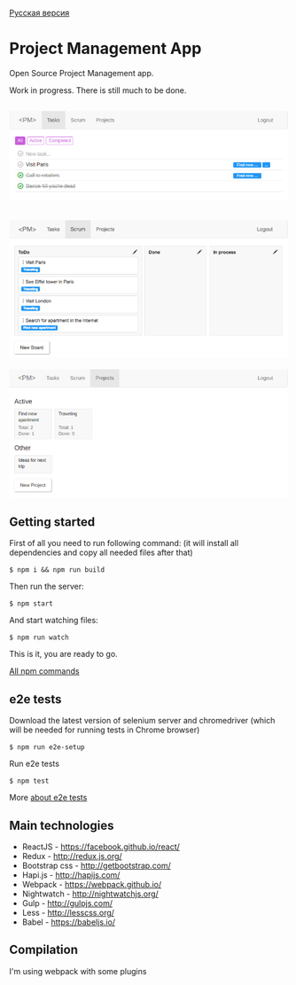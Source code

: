 [Русская версия](readme-ru.md)

# Project Management App

Open Source Project Management app.

Work in progress. There is still much to be done.

![alt tag](https://github.com/artemdemo/pm-app/blob/master/img/pm-tasks.png)
---
![alt tag](https://github.com/artemdemo/pm-app/blob/master/img/pm-scrum.png)
---
![alt tag](https://github.com/artemdemo/pm-app/blob/master/img/pm-projects.png)

## Getting started

First of all you need to run following command:
(it will install all dependencies and copy all needed files after that)

```
$ npm i && npm run build
```

Then run the server:

```
$ npm start
```

And start watching files:

```
$ npm run watch
```

This is it, you are ready to go.

[All npm commands](docs/npm.md)

## e2e tests

Download the latest version of selenium server and chromedriver (which will be needed for running tests in Chrome browser)

```
$ npm run e2e-setup
```

Run e2e tests

```
$ npm test
```

More [about e2e tests](docs/e2e.md)

## Main technologies

* ReactJS - https://facebook.github.io/react/
* Redux - http://redux.js.org/
* Bootstrap css - http://getbootstrap.com/
* Hapi.js - http://hapijs.com/
* Webpack - https://webpack.github.io/
* Nightwatch - http://nightwatchjs.org/
* Gulp - http://gulpjs.com/
* Less - http://lesscss.org/
* Babel - https://babeljs.io/ 

## Compilation

I'm using webpack with some plugins


